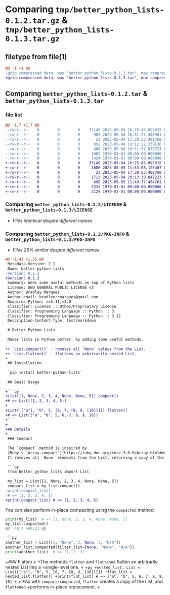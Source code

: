 # Comparing `tmp/better_python_lists-0.1.2.tar.gz` & `tmp/better_python_lists-0.1.3.tar.gz`

## filetype from file(1)

```diff
@@ -1 +1 @@
-gzip compressed data, was "better_python_lists-0.1.2.tar", max compression
+gzip compressed data, was "better_python_lists-0.1.3.tar", max compression
```

## Comparing `better_python_lists-0.1.2.tar` & `better_python_lists-0.1.3.tar`

### file list

```diff
@@ -1,7 +1,7 @@
--rw-r--r--   0        0        0    35149 2023-05-04 16:25:45.097915 better_python_lists-0.1.2/LICENSE
--rw-r--r--   0        0        0      981 2023-05-04 18:31:27.446961 better_python_lists-0.1.2/README.md
--rw-r--r--   0        0        0       23 2023-05-04 17:38:53.402760 better_python_lists-0.1.2/better_python_lists/__init__.py
--rw-r--r--   0        0        0      892 2023-05-04 18:12:22.339636 better_python_lists-0.1.2/better_python_lists/list.py
--rw-r--r--   0        0        0      480 2023-05-04 18:31:57.675723 better_python_lists-0.1.2/pyproject.toml
--rw-r--r--   0        0        0     1602 1970-01-01 00:00:00.000000 better_python_lists-0.1.2/setup.py
--rw-r--r--   0        0        0     1424 1970-01-01 00:00:00.000000 better_python_lists-0.1.2/PKG-INFO
+-rw-r--r--   0        0        0    35149 2023-05-04 16:25:45.097915 better_python_lists-0.1.3/LICENSE
+-rw-r--r--   0        0        0     1686 2023-05-05 11:53:08.125467 better_python_lists-0.1.3/README.md
+-rw-r--r--   0        0        0       23 2023-05-04 17:38:53.402760 better_python_lists-0.1.3/better_python_lists/__init__.py
+-rw-r--r--   0        0        0     1713 2023-05-04 20:13:30.847223 better_python_lists-0.1.3/better_python_lists/list.py
+-rw-r--r--   0        0        0      498 2023-05-05 11:49:37.484261 better_python_lists-0.1.3/pyproject.toml
+-rw-r--r--   0        0        0     2333 1970-01-01 00:00:00.000000 better_python_lists-0.1.3/setup.py
+-rw-r--r--   0        0        0     2129 1970-01-01 00:00:00.000000 better_python_lists-0.1.3/PKG-INFO
```

### Comparing `better_python_lists-0.1.2/LICENSE` & `better_python_lists-0.1.3/LICENSE`

 * *Files identical despite different names*

### Comparing `better_python_lists-0.1.2/PKG-INFO` & `better_python_lists-0.1.3/PKG-INFO`

 * *Files 26% similar despite different names*

```diff
@@ -1,43 +1,55 @@
 Metadata-Version: 2.1
 Name: better-python-lists
-Version: 0.1.2
+Version: 0.1.3
 Summary: Adds some useful methods on top of Python lists
 License: GNU GENERAL PUBLIC LICENSE v3
 Author: Bradley Marques
 Author-email: bradleyrcmarques@gmail.com
 Requires-Python: >=3.11,<4.0
 Classifier: License :: Other/Proprietary License
 Classifier: Programming Language :: Python :: 3
 Classifier: Programming Language :: Python :: 3.11
 Description-Content-Type: text/markdown
 
 # Better Python Lists
 
 Makes lists in Python better, by adding some useful methods.
 
++ `List.compact()` - removes all `None` values from the List.
++ `List.flatten()` - flattens an arbitrarily nested List.
+
 ## Installation
 
 `pip install better-python-lists`
 
 ## Basic Usage
 
+```py
+List([1, None, 2, 3, 4, None, None, 5]).compact()
+# => List[(1, 2, 3, 4, 5)]
+
+List([["a"], "b", 5, [6, 7, [8, 9, [10]]]]).flatten()
+# => List(["a", "b", 5, 6, 7, 8, 9, 10])
+```
+
+## Details
+
 ### Compact
 
 The `compact` method is inspired by
 [Ruby's `Array.compact`](https://ruby-doc.org/core-3.0.0/Array.html#method-i-compact).
 It removes all `None` elements from the List, returning a copy of the List.
 
 ```py
 from better_python_lists import List
 
 my_list = List([1, None, 2, 3, 4, None, None, 5])
 compact_list = my_list.compact()
-print(compact_list)
-# => [1, 2, 3, 4, 5]
+print(compact_list) # => [1, 2, 3, 4, 5]
 ```
 
 You can also perform in-place compacting using the `compacted` method:
 
 ```py
 print(my_list)  # => [1, None, 2, 3, 4, None, None, 5]
 my_list.compacted()
@@ -48,7 +60,21 @@
 
 ```py
 another_list = List([1, "None", 2, None, 3, "N/A"])
 another_list.compacted(filter_list=[None, "None", "N/A"])
 print(another_list)  # => [1, 2, 3]
 ```
 
+### Flatten
+
+The methods `flatten` and `flattened` flatten an arbitrarily nested List into a
+single-level one.
+
+```py
+nested_list: List = List([["a"], "b", 5, [6, 7, [8, 9, [10]]]])
+flat_list = nested_list.flatten()
+print(flat_list) # => ["a", "b", 5, 6, 7, 8, 9, 10]
+```
+
+As with `compact/compacted`, `flatten` creates a copy of the List, and `flattened`
+performs in-place replacement.
+
```

